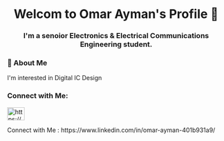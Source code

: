 <h1 align="center">Welcom to Omar Ayman's Profile 👋</h1>
<h3 align="center">I'm a senoior Electronics & Electrical Communications Engineering student. </h3>

### 🚀 About Me
I'm interested in Digital IC Design 


<h3 align="left">Connect with Me:</h3>
<p align="left">
<a href="https://linkedin.com/in/https://www.linkedin.com/in/omar-ayman-401b931a9/" target="blank"><img align="center" src="https://raw.githubusercontent.com/rahuldkjain/github-profile-readme-generator/master/src/images/icons/Social/linked-in-alt.svg" alt="https://www.linkedin.com/in/omar-ayman-401b931a9/" height="30" width="40" /></a>
</p>
Connect with Me :
https://www.linkedin.com/in/omar-ayman-401b931a9/


